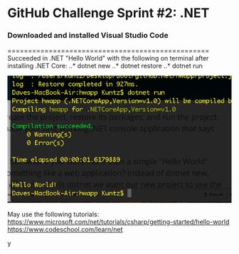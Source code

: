 # GitHub Challenge Sprint #2: .NET

### Downloaded and installed Visual Studio Code
=================================================
Succeeded in .NET "Hello World" with the following on terminal after installing .NET Core:
..* dotnet new
..* dotnet restore
..* dotnet run

![alt text](https://github.com/dkuntz811/githubchallenge_sprint2/blob/master/Screen%20Shot%202016-09-29%20at%207.23.31%20PM.png)

May use the following tutorials: 
https://www.microsoft.com/net/tutorials/csharp/getting-started/hello-world
https://www.codeschool.com/learn/net

y
